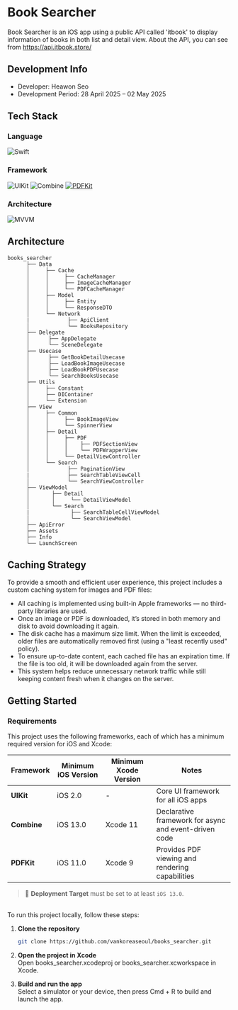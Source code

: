 # Book Searcher
Book Searcher is an iOS app using a public API called 'itbook' to display information of books in both list and detail view. About the API, you can see from https://api.itbook.store/

## Development Info
* Developer: Heawon Seo
* Development Period: 28 April 2025 – 02 May 2025

## Tech Stack
### Language
![Swift](https://img.shields.io/badge/Swift-FA7343?style=for-the-badge&logo=swift&logoColor=white)
### Framework
![UIKit](https://img.shields.io/badge/UIKit-0C1E2C?style=for-the-badge&logo=swift&logoColor=white)
![Combine](https://img.shields.io/badge/Combine-1C1C1E?style=for-the-badge&logo=apple&logoColor=white)
[![PDFKit](https://img.shields.io/badge/PDFKit-228B22?style=flat&logo=apple&logoColor=white)](https://developer.apple.com/documentation/coreimage)
### Architecture
![MVVM](https://img.shields.io/badge/MVVM-blueviolet?style=for-the-badge)

## Architecture
```
books_searcher
      ├── Data
      │     ├── Cache
      │     │     ├── CacheManager
      │     │     ├── ImageCacheManager
      │     │     └── PDFCacheManager
      │     ├── Model
      │     │     ├── Entity
      │     │     └── ResponseDTO
      │     └── Network
      |            ├── ApiClient
      │            └── BooksRepository
      ├── Delegate
      │      ├── AppDelegate
      │      └── SceneDelegate
      ├── Usecase
      │      ├── GetBookDetailUsecase
      │      ├── LoadBookImageUsecase
      │      ├── LoadBookPDFUsecase
      │      └── SearchBooksUsecase
      ├── Utils
      │     ├── Constant
      │     ├── DIContainer
      │     └── Extension
      ├── View
      │     ├── Common
      │     │     ├── BookImageView
      │     │     └── SpinnerView
      │     ├── Detail
      │     │     ├── PDF
      │     │     │    ├── PDFSectionView
      │     │     │    └── PDFWrapperView       
      │     │     └── DetailViewController
      │     └── Search
      │            ├── PaginationView
      |            ├── SearchTableViewCell
      │            └── SearchViewController
      ├── ViewModel
      │       ├── Detail
      │       │     └── DetailViewModel
      │       └── Search
      |             ├── SearchTableCellViewModel
      │             └── SearchViewModel  
      ├── ApiError
      ├── Assets
      ├── Info
      └── LaunchScreen
```

## Caching Strategy
To provide a smooth and efficient user experience, this project includes a custom caching system for images and PDF files:

- All caching is implemented using built-in Apple frameworks — no third-party libraries are used.
- Once an image or PDF is downloaded, it’s stored in both memory and disk to avoid downloading it again.
- The disk cache has a maximum size limit. When the limit is exceeded, older files are automatically removed first (using a "least recently used" policy).
- To ensure up-to-date content, each cached file has an expiration time. If the file is too old, it will be downloaded again from the server.
- This system helps reduce unnecessary network traffic while still keeping content fresh when it changes on the server.

## Getting Started
### Requirements 
This project uses the following frameworks, each of which has a minimum required version for iOS and Xcode:

| Framework   | Minimum iOS Version | Minimum Xcode Version | Notes |
|-------------|---------------------|------------------------|-------|
| **UIKit**   | iOS 2.0             | -                      | Core UI framework for all iOS apps |
| **Combine** | iOS 13.0            | Xcode 11               | Declarative framework for async and event-driven code |
| **PDFKit**  | iOS 11.0            | Xcode 9                | Provides PDF viewing and rendering capabilities |

> 📌 **Deployment Target** must be set to at least `iOS 13.0`.


<br>To run this project locally, follow these steps:
1. **Clone the repository**
   ```bash
   git clone https://github.com/vankoreaseoul/books_searcher.git

2. **Open the project in Xcode**
<br>Open books_searcher.xcodeproj or books_searcher.xcworkspace in Xcode.

3. **Build and run the app**
<br>Select a simulator or your device, then press Cmd + R to build and launch the app.
